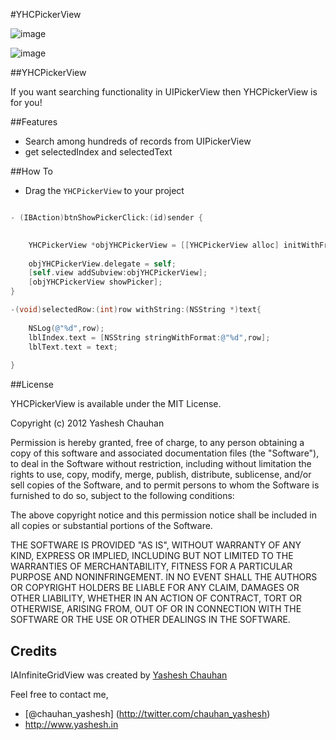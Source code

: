 #YHCPickerView

![image](https://lh6.googleusercontent.com/-RIFuyfPqJns/UIKfVxUUu4I/AAAAAAAAAGM/v47WtyCAdCQ/s480/YHCPickerView_1.png)

![image](https://lh6.googleusercontent.com/-VlbPDTPYN5s/UIKfW9PscLI/AAAAAAAAAGU/9WXKemUsHTc/s480/YHCPickerView_2.png)


##YHCPickerView

If you want searching functionality in UIPickerView then YHCPickerView is for you!

##Features
* Search among hundreds of records from UIPickerView
* get selectedIndex and selectedText

##How To

* Drag the `YHCPickerView` to your project


``` objective-c

- (IBAction)btnShowPickerClick:(id)sender {
    

    YHCPickerView *objYHCPickerView = [[YHCPickerView alloc] initWithFrame:CGRectMake(0, 0, 320, 480) withNSArray:countriesArray];
    
    objYHCPickerView.delegate = self;
    [self.view addSubview:objYHCPickerView];
    [objYHCPickerView showPicker];
}

-(void)selectedRow:(int)row withString:(NSString *)text{
    
    NSLog(@"%d",row);
    lblIndex.text = [NSString stringWithFormat:@"%d",row];
    lblText.text = text;
    
}

```

##License

YHCPickerView is available under the MIT License.

Copyright (c) 2012 Yashesh Chauhan

Permission is hereby granted, free of charge, to any person obtaining a copy
of this software and associated documentation files (the "Software"), to deal
in the Software without restriction, including without limitation the rights
to use, copy, modify, merge, publish, distribute, sublicense, and/or sell
copies of the Software, and to permit persons to whom the Software is
furnished to do so, subject to the following conditions:

The above copyright notice and this permission notice shall be included in
all copies or substantial portions of the Software.

THE SOFTWARE IS PROVIDED "AS IS", WITHOUT WARRANTY OF ANY KIND, EXPRESS OR
IMPLIED, INCLUDING BUT NOT LIMITED TO THE WARRANTIES OF MERCHANTABILITY,
FITNESS FOR A PARTICULAR PURPOSE AND NONINFRINGEMENT. IN NO EVENT SHALL THE
AUTHORS OR COPYRIGHT HOLDERS BE LIABLE FOR ANY CLAIM, DAMAGES OR OTHER
LIABILITY, WHETHER IN AN ACTION OF CONTRACT, TORT OR OTHERWISE, ARISING FROM,
OUT OF OR IN CONNECTION WITH THE SOFTWARE OR THE USE OR OTHER DEALINGS IN
THE SOFTWARE.

## Credits

IAInfiniteGridView was created by [Yashesh Chauhan](https://github.com/yashesh87) 

Feel free to contact me,

- [@chauhan_yashesh] (http://twitter.com/chauhan_yashesh)
- http://www.yashesh.in